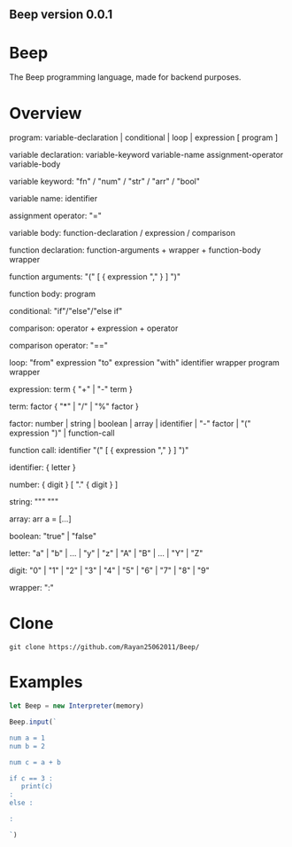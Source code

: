 ## Beep version 0.0.1


# Beep
The Beep programming language, made for backend purposes.

# Overview

program: variable-declaration | conditional | loop | expression [ program ]

variable declaration: variable-keyword variable-name assignment-operator variable-body

variable keyword: "fn" / "num" / "str" / "arr" / "bool"

variable name: identifier

assignment operator: "="

variable body: function-declaration / expression / comparison

function declaration:  function-arguments + wrapper  + function-body wrapper

function arguments: "(" [ { expression "," } ] ")"

function body: program

conditional: "if"/"else"/"else if"

comparison: operator + expression + operator

comparison operator: "=="

loop: "from" expression "to" expression "with" identifier wrapper program wrapper

expression: term { "+" | "-" term }



term: factor { "*" | "/" | "%" factor }

factor: number | string | boolean | array | identifier | "-" factor | "(" expression ")" | function-call

function call: identifier "(" [ { expression "," } ] ")"

identifier: { letter }

number: { digit } [ "." { digit } ]

string: """   """

array: arr a = [...]

boolean: "true" | "false"


letter: "a" | "b" | ... | "y" | "z" | "A" | "B" | ... | "Y" | "Z"

digit: "0" | "1" | "2" | "3" | "4" | "5" | "6" | "7" | "8" | "9"


wrapper: ":"

# Clone
```
git clone https://github.com/Rayan25062011/Beep/
```


# Examples

```javascript
let Beep = new Interpreter(memory)

Beep.input(`

num a = 1
num b = 2

num c = a + b

if c == 3 :
   print(c)
:
else :

:

`)

```
